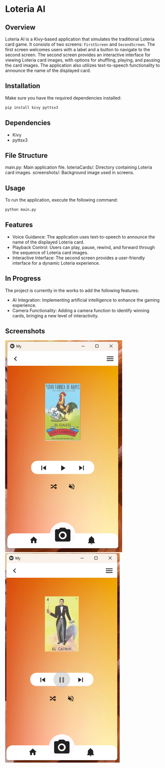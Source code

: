 # Loteria AI

## Overview

Loteria AI is a Kivy-based application that simulates the traditional Loteria card game. It consists of two screens: `FirstScreen` and `SecondScreen`. The first screen welcomes users with a label and a button to navigate to the second screen. The second screen provides an interactive interface for viewing Loteria card images, with options for shuffling, playing, and pausing the card images. The application also utilizes text-to-speech functionality to announce the name of the displayed card.

## Installation

Make sure you have the required dependencies installed:

```bash
pip install kivy pyttsx3
```
## Dependencies
* Kivy
* pyttsx3

## File Structure
main.py: Main application file.
loteriaCards/: Directory containing Loteria card images.
screenshots/: Background image used in screens.

## Usage
To run the application, execute the following command:
```bash
python main.py
```
## Features
* Voice Guidance: The application uses text-to-speech to announce the name of the displayed Loteria card.
* Playback Control: Users can play, pause, rewind, and forward through the sequence of Loteria card images.
* Interactive Interface: The second screen provides a user-friendly interface for a dynamic Loteria experience.
## In Progress
The project is currently in the works to add the following features:

* AI Integration: Implementing artificial intelligence to enhance the gaming experience.
* Camera Functionality: Adding a camera function to identify winning cards, bringing a new level of interactivity.
## Screenshots
![Example Image](screenshots/page_2.png)
![Example Image](screenshots/page_2_2.png)


